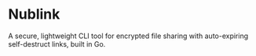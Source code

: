 # Nublink
A secure, lightweight CLI tool for encrypted file sharing with auto-expiring self-destruct links, built in Go.
